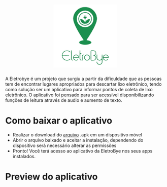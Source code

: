 <h1 align="center">
  <img alt="EletroBye" title="EletroBye" src="eletrobye_logo.png" width="200px" />
</h1>

<p>
  A Eletrobye é um projeto que surgiu a partir da dificuldade que as pessoas tem de encontrar lugares apropriados para descartar lixo eletrônico, tendo como solução ser um aplicativo para informar pontos de coleta de lixo eletrônico.
  O aplicativo foi pensado para ser acessível disponibilizando funções de leitura através de audio e aumento de texto.
</p>

# Como baixar o aplicativo

- Realizar o download do <a href="https://drive.google.com/open?id=10JDHQd4LvfHNg8ykMtUwEl0iJcRlN33E">arquivo</a> .apk em um dispositivo móvel
- Abrir o arquivo baixado e aceitar a instalação, dependendo do dispositivo será necessário alterar as permissões
- Pronto! Você terá acesso ao aplicativo da EletroBye nos seus apps instalados.

# Preview do aplicativo


